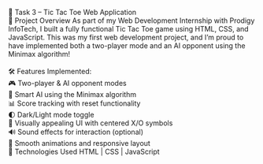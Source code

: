 📁 Task 3 – Tic Tac Toe Web Application
<br>
🚀 Project Overview
As part of my Web Development Internship with Prodigy InfoTech, I built a fully functional Tic Tac Toe game using HTML, CSS, and JavaScript. This was my first web development project, and I’m proud to have implemented both a two-player mode and an AI opponent using the Minimax algorithm!
<br><br>
🛠️ Features Implemented:
<br>
🎮 Two-player & AI opponent modes
<br>
🧠 Smart AI using the Minimax algorithm
<br>
📊 Score tracking with reset functionality
<br>
🌓 Dark/Light mode toggle
<br>
🎨 Visually appealing UI with centered X/O symbols
<br>
🔊 Sound effects for interaction (optional)
<br>
🎉 Smooth animations and responsive layout
<br>
📂 Technologies Used
HTML | CSS | JavaScript
